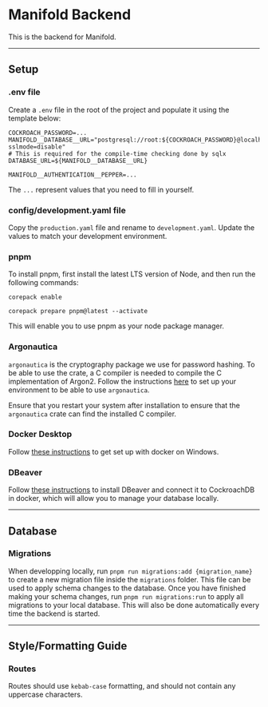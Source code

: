 # Manifold Backend

This is the backend for Manifold.

---

## Setup

### .env file

Create a `.env` file in the root of the project and populate it using the template below:

```
COCKROACH_PASSWORD=...
MANIFOLD__DATABASE__URL="postgresql://root:${COCKROACH_PASSWORD}@localhost:26257/core?sslmode=disable"
# This is required for the compile-time checking done by sqlx
DATABASE_URL=${MANIFOLD__DATABASE__URL}

MANIFOLD__AUTHENTICATION__PEPPER=...
```

The `...` represent values that you need to fill in yourself.

### config/development.yaml file

Copy the `production.yaml` file and rename to `development.yaml`. Update the values to match your development environment.

### pnpm

To install pnpm, first install the latest LTS version of Node, and then run the following commands:

`corepack enable`

`corepack prepare pnpm@latest --activate`

This will enable you to use pnpm as your node package manager.

### Argonautica

`argonautica` is the cryptography package we use for password hashing. To be able to use the crate, a C compiler is needed
to compile the C implementation of Argon2. Follow the instructions
[here](https://docs.rs/argonautica/latest/argonautica/#installation) to set up your environment to be able to use
`argonautica`.

Ensure that you restart your system after installation to ensure that the `argonautica` crate can find the installed C
compiler.

### Docker Desktop

Follow [these instructions](https://docs.docker.com/desktop/install/windows-install/) to get set up with docker on Windows.

### DBeaver

Follow [these instructions](https://www.cockroachlabs.com/docs/v23.1/dbeaver) to install DBeaver and connect it to CockroachDB in docker, which will allow you to manage your database locally.

---

## Database

### Migrations

When developping locally, run `pnpm run migrations:add {migration_name}` to create a new migration file inside the
`migrations` folder. This file can be used to apply schema changes to the database. Once you have finished making your
schema changes, run `pnpm run migrations:run` to apply all migrations to your local database. This will also be done
automatically every time the backend is started.

---

## Style/Formatting Guide

### Routes

Routes should use `kebab-case` formatting, and should not contain any uppercase characters.
